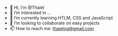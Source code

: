 - 👋 Hi, I’m @Thaiel
- 👀 I’m interested in ...
- 🌱 I’m currently learning HTLM, CSS and JavaScript
- 💞️ I’m looking to collaborate on easy projects
- 📫 How to reach me: thaielog@gmail.com

<!---
Thaielxd/Thaielxd is a ✨ special ✨ repository because its `README.md` (this file) appears on your GitHub profile.
You can click the Preview link to take a look at your changes.
--->
